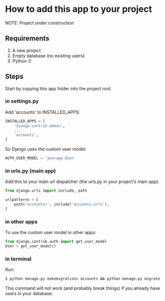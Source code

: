 # How to add this app to your project
NOTE: Project under construction

## Requirements
1. A new project
2. Empty database (no existing users)
3. Python 3

## Steps
Start by copying this app folder into the project root.

### in settings.py
Add 'accounts' to INSTALLED_APPS:

```py
INSTALLED_APPS = [
    'django.contrib.admin',
    ...
    'accounts',
]
```

So Django uses the custom user model:
```py
AUTH_USER_MODEL = 'yourapp.User'
```
### in urls.py (main app)
Add this to your main url dispatcher (the urls.py in your project's main app):
```py
from django.urls import include, path

urlpatterns = [
    path('accounts/', include('accounts.urls'),
]
```
### in other apps
To use the custom user model in other apps:
```py
from django.contrib.auth import get_user_model
User = get_user_model()
```
### in terminal
Run:
```sh
$ python manage.py makemigrations accounts && python manage.py migrate
```
This command will not work (and probably break things) if you already have users in your database.
